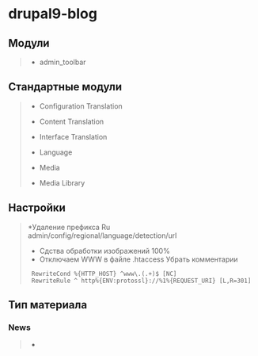 # drupal9-blog

## Модули
> * admin_toolbar

## Стандартные модули 
> * Configuration Translation
> * Content Translation
> * Interface Translation
> * Language
>
> * Media
> * Media Library

## Настройки
> *Удаление префикса Ru admin/config/regional/language/detection/url
> * Сдства обработки изображений 100%
> * Отключаем WWW в файле .htaccess
> Убрать комментарии
> ```
>  RewriteCond %{HTTP_HOST} ^www\.(.+)$ [NC]
>  RewriteRule ^ http%{ENV:protossl}://%1%{REQUEST_URI} [L,R=301]
> ```

## Тип материала
### News
> * 


